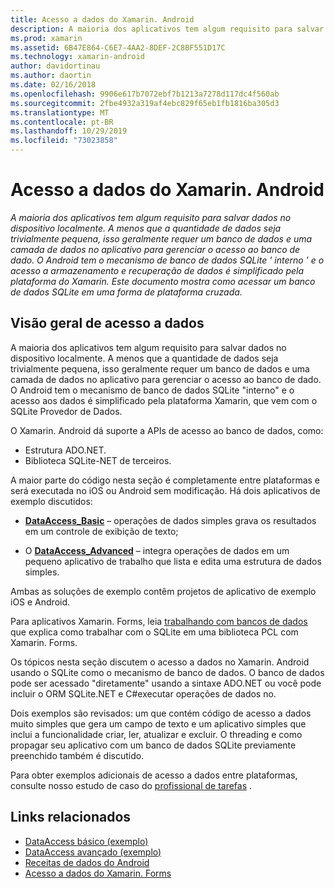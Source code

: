 ```yaml
---
title: Acesso a dados do Xamarin. Android
description: A maioria dos aplicativos tem algum requisito para salvar dados no dispositivo localmente. A menos que a quantidade de dados seja trivialmente pequena, isso geralmente requer um banco de dados e uma camada de dados no aplicativo para gerenciar o acesso ao banco de dado.  O Android tem o mecanismo de banco de dados SQLite ' interno ' e o acesso a armazenamento e recuperação de dados é simplificado pela plataforma do Xamarin. Este documento mostra como acessar um banco de dados SQLite em uma forma de plataforma cruzada.
ms.prod: xamarin
ms.assetid: 6B47E864-C6E7-4AA2-8DEF-2C8BF551D17C
ms.technology: xamarin-android
author: davidortinau
ms.author: daortin
ms.date: 02/16/2018
ms.openlocfilehash: 9906e617b7072ebf7b1213a7278d117dc4f560ab
ms.sourcegitcommit: 2fbe4932a319af4ebc829f65eb1fb1816ba305d3
ms.translationtype: MT
ms.contentlocale: pt-BR
ms.lasthandoff: 10/29/2019
ms.locfileid: "73023858"
---
```

# <a name="xamarinandroid-data-access"></a>Acesso a dados do Xamarin. Android

_A maioria dos aplicativos tem algum requisito para salvar dados no dispositivo localmente. A menos que a quantidade de dados seja trivialmente pequena, isso geralmente requer um banco de dados e uma camada de dados no aplicativo para gerenciar o acesso ao banco de dado.  O Android tem o mecanismo de banco de dados SQLite ' interno ' e o acesso a armazenamento e recuperação de dados é simplificado pela plataforma do Xamarin. Este documento mostra como acessar um banco de dados SQLite em uma forma de plataforma cruzada._

## <a name="data-access-overview"></a>Visão geral de acesso a dados

A maioria dos aplicativos tem algum requisito para salvar dados no dispositivo localmente. A menos que a quantidade de dados seja trivialmente pequena, isso geralmente requer um banco de dados e uma camada de dados no aplicativo para gerenciar o acesso ao banco de dado. O Android tem o mecanismo de banco de dados SQLite "interno" e o acesso aos dados é simplificado pela plataforma Xamarin, que vem com o SQLite Provedor de Dados.

O Xamarin. Android dá suporte a APIs de acesso ao banco de dados, como:

- Estrutura ADO.NET.
- Biblioteca SQLite-NET de terceiros.

A maior parte do código nesta seção é completamente entre plataformas e será executada no iOS ou Android sem modificação. Há dois aplicativos de exemplo discutidos:

- [**DataAccess_Basic**](https://github.com/xamarin/mobile-samples/tree/master/DataAccess/Basic) &ndash; operações de dados simples grava os resultados em um controle de exibição de texto;

- O [**DataAccess_Advanced**](https://github.com/xamarin/mobile-samples/tree/master/DataAccess/Advanced) &ndash; integra operações de dados em um pequeno aplicativo de trabalho que lista e edita uma estrutura de dados simples.

Ambas as soluções de exemplo contêm projetos de aplicativo de exemplo iOS e Android.

Para aplicativos Xamarin. Forms, leia [trabalhando com bancos de dados](~/xamarin-forms/data-cloud/data/databases.md) que explica como trabalhar com o SQLite em uma biblioteca PCL com Xamarin. Forms.

Os tópicos nesta seção discutem o acesso a dados no Xamarin. Android usando o SQLite como o mecanismo de banco de dados. O banco de dados pode ser acessado "diretamente" usando a sintaxe ADO.NET ou você pode incluir o ORM SQLite.NET e C#executar operações de dados no.

Dois exemplos são revisados: um que contém código de acesso a dados muito simples que gera um campo de texto e um aplicativo simples que inclui a funcionalidade criar, ler, atualizar e excluir. O threading e como propagar seu aplicativo com um banco de dados SQLite previamente preenchido também é discutido.

Para obter exemplos adicionais de acesso a dados entre plataformas, consulte nosso estudo de caso do [profissional de tarefas](~/cross-platform/app-fundamentals/building-cross-platform-applications/case-study-tasky.md) .

## <a name="related-links"></a>Links relacionados

- [DataAccess básico (exemplo)](https://github.com/xamarin/mobile-samples/tree/master/DataAccess/Basic)
- [DataAccess avançado (exemplo)](https://github.com/xamarin/mobile-samples/tree/master/DataAccess/Advanced)
- [Receitas de dados do Android](https://github.com/xamarin/recipes/tree/master/Recipes/android/data)
- [Acesso a dados do Xamarin. Forms](~/xamarin-forms/data-cloud/data/databases.md)
